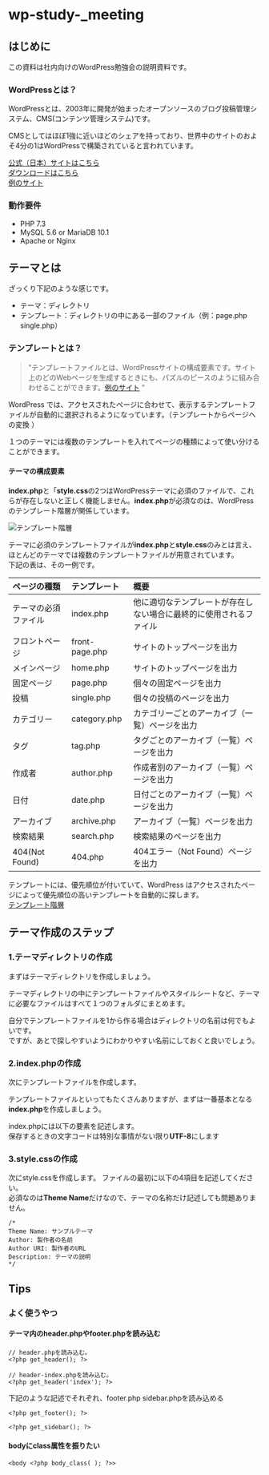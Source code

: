 # wp-study-_meeting

## はじめに
この資料は社内向けのWordPress勉強会の説明資料です。

### WordPressとは？

WordPressとは、2003年に開発が始まったオープンソースのブログ投稿管理システム、CMS(コンテンツ管理システム)です。

CMSとしてはほぼ1強に近いほどのシェアを持っており、世界中のサイトのおよそ4分の1はWordPressで構築されていると言われています。

[公式（日本）サイトはこちら](https://ja.wordpress.org/)  
[ダウンロードはこちら](https://ja.wordpress.org/download/)  
[例のサイト](https://wpdocs.osdn.jp/Main_Page)

### 動作要件
- PHP 7.3
- MySQL 5.6 or MariaDB 10.1
- Apache or Nginx

## テーマとは

ざっくり下記のような感じです。
- テーマ：ディレクトリ
- テンプレート：ディレクトリの中にある一部のファイル（例：page.php single.php）

### テンプレートとは？

> "テンプレートファイルとは、WordPressサイトの構成要素です。サイト上のどのWebページを生成するときにも、パズルのピースのように組み合わせることができます。[例のサイト](https://wpdocs.osdn.jp/%E3%83%86%E3%83%B3%E3%83%97%E3%83%AC%E3%83%BC%E3%83%88%E5%85%A5%E9%96%80) "

WordPress では、アクセスされたページに合わせて、表示するテンプレートファイルが自動的に選択されるようになっています。（テンプレートからページへの変換  ）

１つのテーマには複数のテンプレートを入れてページの種類によって使い分けることができます。

#### テーマの構成要素
**index.php**と「**style.css**の2つはWordPressテーマに必須のファイルで、これらが存在しないと正しく機能しません。**index.php**が必須なのは、WordPressのテンプレート階層が関係しています。

![テンプレート階層](https://wpdocs.osdn.jp/wiki/images/wp-template-hierarchy.jpg "テンプレート階層")

テーマに必須のテンプレートファイルが**index.php**と**style.css**のみとは言え、ほとんどのテーマでは複数のテンプレートファイルが用意されています。  
下記の表は、その一例です。


|ページの種類|テンプレート|概要|
|:----------|:-----------|:---|
|テーマの必須ファイル|index.php|他に適切なテンプレートが存在しない場合に最終的に使用されるファイル|
|フロントページ|front-page.php|サイトのトップページを出力|
|メインページ|home.php|サイトのトップページを出力|
|固定ページ|page.php|個々の固定ページを出力|
|投稿|single.php|個々の投稿のページを出力|
|カテゴリー|category.php|カテゴリーごとのアーカイブ（一覧）ページを出力|
|タグ|tag.php|タグごとのアーカイブ（一覧）ページを出力|
|作成者|author.php|作成者別のアーカイブ（一覧）ページを出力|
|日付|date.php|日付ごとのアーカイブ（一覧）ページを出力|
|アーカイブ|archive.php|アーカイブ（一覧）ページを出力|
|検索結果|search.php|検索結果のページを出力|
|404(Not Found)|404.php|404エラー（Not Found）ページを出力|

テンプレートには、優先順位が付いていて、WordPress はアクセスされたページによって優先順位の高いテンプレートを自動的に探します。  
[テンプレート階層](https://wpdocs.osdn.jp/%E3%83%86%E3%83%B3%E3%83%97%E3%83%AC%E3%83%BC%E3%83%88%E9%9A%8E%E5%B1%A4)


## テーマ作成のステップ

### 1.テーマディレクトリの作成

まずはテーマディレクトリを作成しましょう。

テーマディレクトリの中にテンプレートファイルやスタイルシートなど、テーマに必要なファイルはすべて１つのフォルダにまとめます。

自分でテンプレートファイルを1から作る場合はディレクトリの名前は何でもよいです。  
ですが、あとで探しやすいようにわかりやすい名前にしておくと良いでしょう。

### 2.index.phpの作成

次にテンプレートファイルを作成します。

テンプレートファイルといってもたくさんありますが、まずは一番基本となる**index.php**を作成しましょう。

index.phpには以下の要素を記述します。  
保存するときの文字コードは特別な事情がない限り**UTF-8**にします

### 3.style.cssの作成

次にstyle.cssを作成します。
ファイルの最初に以下の4項目を記述してください。  
必須なのは**Theme Name**だけなので、テーマの名称だけ記述しても問題ありません。

```
/*
Theme Name: サンプルテーマ
Author: 製作者の名前
Author URI: 製作者のURL
Description: テーマの説明
*/
```

## Tips

### よく使うやつ

#### テーマ内のheader.phpやfooter.phpを読み込む
```
// header.phpを読み込む。
<?php get_header(); ?>
```
```
// header-index.phpを読み込む。
<?php get_header('index'); ?>
```

下記のような記述でそれぞれ、footer.php sidebar.phpを読み込める
```
<?php get_footer(); ?>
```

```
<?php get_sidebar(); ?>
```

#### bodyにclass属性を振りたい
```
<body <?php body_class( ); ?>>
```
